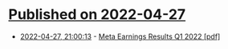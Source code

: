 # [Published on 2022-04-27](index.md)

* [2022-04-27, 21:00:13](https://news.ycombinator.com/item?id=31185727) - [Meta Earnings Results Q1 2022 [pdf]](https://s21.q4cdn.com/399680738/files/doc_financials/2022/q1/Q1-2022_Earnings-Presentation_Final.pdf)

